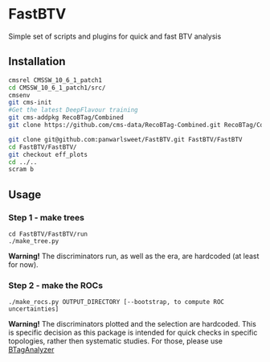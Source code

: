 # FastBTV
Simple set of scripts and plugins for quick and fast BTV analysis

## Installation
```bash
cmsrel CMSSW_10_6_1_patch1
cd CMSSW_10_6_1_patch1/src/
cmsenv
git cms-init
#Get the latest DeepFlavour training
git cms-addpkg RecoBTag/Combined
git clone https://github.com/cms-data/RecoBTag-Combined.git RecoBTag/Combined/data

git clone git@github.com:panwarlsweet/FastBTV.git FastBTV/FastBTV
cd FastBTV/FastBTV/
git checkout eff_plots
cd ../..
scram b
```

## Usage
### Step 1 - make trees
```
cd FastBTV/FastBTV/run
./make_tree.py
```
**Warning!** The discriminators run, as well as the era, are hardcoded (at least for now).

### Step 2 - make the ROCs
```
./make_rocs.py OUTPUT_DIRECTORY [--bootstrap, to compute ROC uncertainties]
```
**Warning!** The discriminators plotted and the selection are hardcoded. This is specific decision as this 
package is intended for quick checks in specific topologies, rather then systematic studies. For those, please use
[BTagAnalyzer](https://github.com/cms-btv-pog/RecoBTag-PerformanceMeasurements/)
